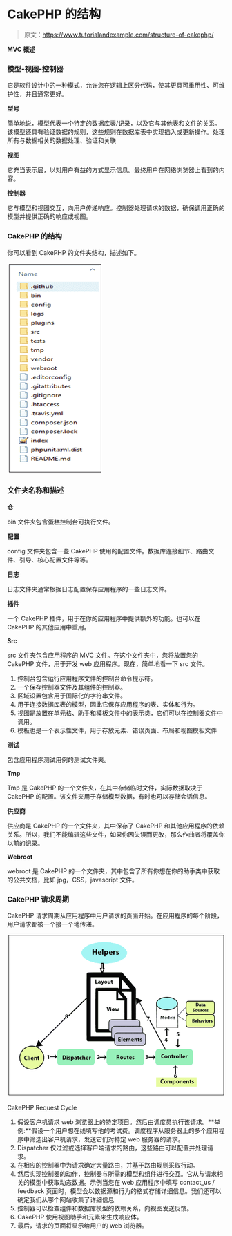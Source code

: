 # CakePHP 的结构

> 原文：<https://www.tutorialandexample.com/structure-of-cakephp/>

**MVC 概述**

### 模型-视图-控制器

它是软件设计中的一种模式，允许您在逻辑上区分代码，使其更具可重用性、可维护性，并且通常更好。

**型号**

简单地说，模型代表一个特定的数据库表/记录，以及它与其他表和文件的关系。该模型还具有验证数据的规则，这些规则在数据库表中实现插入或更新操作。处理所有与数据相关的数据处理、验证和关联

**视图**

它充当表示层，以对用户有益的方式显示信息。最终用户在网络浏览器上看到的内容。

**控制器**

它与模型和视图交互，向用户传递响应。控制器处理请求的数据，确保调用正确的模型并提供正确的响应或视图。

### CakePHP 的结构

你可以看到 CakePHP 的文件夹结构，描述如下。

![Structure of CakePHP](img/850386b75cd02ea426033c7d951c998b.png)

### 文件夹名称和描述

**仓**

bin 文件夹包含蛋糕控制台可执行文件。

**配置**

config 文件夹包含一些 CakePHP 使用的配置文件。数据库连接细节、路由文件、引导、核心配置文件等等。

**日志**

日志文件夹通常根据日志配置保存应用程序的一些日志文件。

**插件**

一个 CakePHP 插件，用于在你的应用程序中提供额外的功能。也可以在 CakePHP 的其他应用中重用。

**Src**

src 文件夹包含应用程序的 MVC 文件。在这个文件夹中，您将放置您的 CakePHP 文件，用于开发 web 应用程序。现在，简单地看一下 src 文件。

1.  控制台包含运行应用程序文件的控制台命令提示符。
2.  一个保存控制器文件及其组件的控制器。
3.  区域设置包含用于国际化的字符串文件。
4.  用于连接数据库表的模型，因此它保存应用程序的表、实体和行为。
5.  视图是放置在单元格、助手和模板文件中的表示类，它们可以在控制器文件中调用。
6.  模板也是一个表示性文件，用于存放元素、错误页面、布局和视图模板文件

**测试**

包含应用程序测试用例的测试文件夹。

**Tmp**

Tmp 是 CakePHP 的一个文件夹，在其中存储临时文件，实际数据取决于 CakePHP 的配置。该文件夹用于存储模型数据，有时也可以存储会话信息。

**供应商**

供应商是 CakePHP 的一个文件夹，其中保存了 CakePHP 和其他应用程序的依赖关系。所以，我们不能编辑这些文件，如果你因失误而更改，那么作曲者将覆盖你以前的记录。

**Webroot**

webroot 是 CakePHP 的一个文件夹，其中包含了所有你想在你的助手类中获取的公共文档，比如 jpg，CSS，javascript 文件。

### CakePHP 请求周期

CakePHP 请求周期从应用程序中用户请求的页面开始。在应用程序的每个阶段，用户请求都被一个接一个地传递。

![CakePHP Request Cycle](img/c2c16afbd72330c87b50c8f338256b6d.png)

CakePHP Request Cycle



1.  假设客户机请求 web 浏览器上的特定项目。然后由调度员执行该请求。**举例:**假设一个用户想在线填写他的考试费。调度程序从服务器上的多个应用程序中筛选出客户机请求，发送它们对特定 web 服务器的请求。
2.  Dispatcher 仅过滤或选择客户端请求的路由，这些路由可以配置并处理请求。
3.  在相应的控制器中为请求确定大量路由，并基于路由规则采取行动。
4.  然后实现控制器的动作，控制器与所需的模型和组件进行交互。它从与请求相关的模型中获取动态数据。示例当您在 web 应用程序中填写 contact_us / feedback 页面时，模型会以数据源和行为的格式存储详细信息。我们还可以确定我们从哪个网站收集了详细信息
5.  控制器可以检查组件和数据库模型的依赖关系，向视图发送反馈。
6.  CakePHP 使用视图助手和元素来生成响应体。
7.  最后，请求的页面将显示给用户的 web 浏览器。